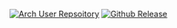 [![Arch User Repsoitory](https://img.shields.io/aur/version/ripsecrets)](https://aur.archlinux.org/packages/ripsecrets)
[![Github Release](https://img.shields.io/github/v/release/sirwart/ripsecrets)](https://github.com/sirwart/ripsecrets)
